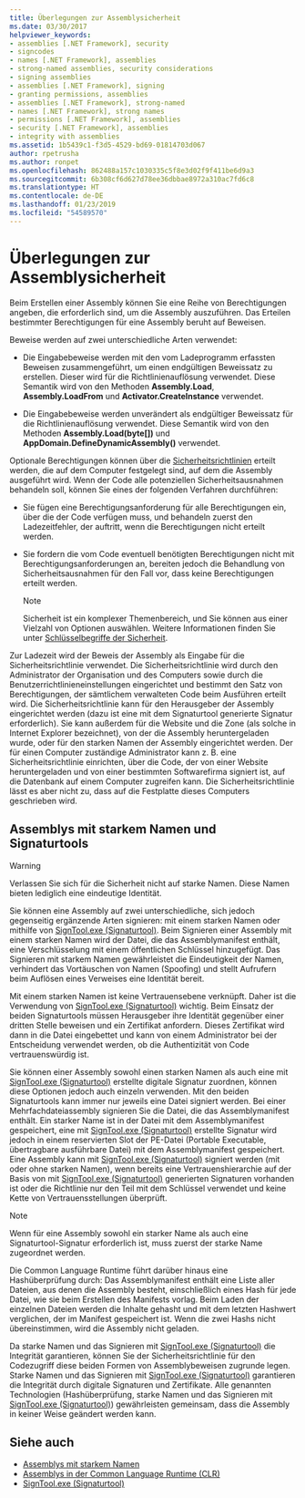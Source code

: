 ```yaml
---
title: Überlegungen zur Assemblysicherheit
ms.date: 03/30/2017
helpviewer_keywords:
- assemblies [.NET Framework], security
- signcodes
- names [.NET Framework], assemblies
- strong-named assemblies, security considerations
- signing assemblies
- assemblies [.NET Framework], signing
- granting permissions, assemblies
- assemblies [.NET Framework], strong-named
- names [.NET Framework], strong names
- permissions [.NET Framework], assemblies
- security [.NET Framework], assemblies
- integrity with assemblies
ms.assetid: 1b5439c1-f3d5-4529-bd69-01814703d067
author: rpetrusha
ms.author: ronpet
ms.openlocfilehash: 862488a157c1030335c5f8e3d02f9f411be6d9a3
ms.sourcegitcommit: 6b308cf6d627d78ee36dbbae8972a310ac7fd6c8
ms.translationtype: HT
ms.contentlocale: de-DE
ms.lasthandoff: 01/23/2019
ms.locfileid: "54589570"
---
```

# <a name="assembly-security-considerations"></a>Überlegungen zur Assemblysicherheit
<a name="top"></a> Beim Erstellen einer Assembly können Sie eine Reihe von Berechtigungen angeben, die erforderlich sind, um die Assembly auszuführen. Das Erteilen bestimmter Berechtigungen für eine Assembly beruht auf Beweisen.  
  
 Beweise werden auf zwei unterschiedliche Arten verwendet:  
  
-   Die Eingabebeweise werden mit den vom Ladeprogramm erfassten Beweisen zusammengeführt, um einen endgültigen Beweissatz zu erstellen. Dieser wird für die Richtlinienauflösung verwendet. Diese Semantik wird von den Methoden **Assembly.Load**, **Assembly.LoadFrom** und **Activator.CreateInstance** verwendet.  
  
-   Die Eingabebeweise werden unverändert als endgültiger Beweissatz für die Richtlinienauflösung verwendet. Diese Semantik wird von den Methoden **Assembly.Load(byte[])** und **AppDomain.DefineDynamicAssembly()** verwendet.  
  
 Optionale Berechtigungen können über die [Sicherheitsrichtlinien](../../../docs/framework/misc/code-access-security-basics.md) erteilt werden, die auf dem Computer festgelegt sind, auf dem die Assembly ausgeführt wird. Wenn der Code alle potenziellen Sicherheitsausnahmen behandeln soll, können Sie eines der folgenden Verfahren durchführen:  
  
-   Sie fügen eine Berechtigungsanforderung für alle Berechtigungen ein, über die der Code verfügen muss, und behandeln zuerst den Ladezeitfehler, der auftritt, wenn die Berechtigungen nicht erteilt werden.  
  
-   Sie fordern die vom Code eventuell benötigten Berechtigungen nicht mit Berechtigungsanforderungen an, bereiten jedoch die Behandlung von Sicherheitsausnahmen für den Fall vor, dass keine Berechtigungen erteilt werden.  
  
    > [!NOTE]
    >  Sicherheit ist ein komplexer Themenbereich, und Sie können aus einer Vielzahl von Optionen auswählen. Weitere Informationen finden Sie unter [Schlüsselbegriffe der Sicherheit](../../../docs/standard/security/key-security-concepts.md).  
  
 Zur Ladezeit wird der Beweis der Assembly als Eingabe für die Sicherheitsrichtlinie verwendet. Die Sicherheitsrichtlinie wird durch den Administrator der Organisation und des Computers sowie durch die Benutzerrichtlinieneinstellungen eingerichtet und bestimmt den Satz von Berechtigungen, der sämtlichem verwalteten Code beim Ausführen erteilt wird. Die Sicherheitsrichtlinie kann für den Herausgeber der Assembly eingerichtet werden (dazu ist eine mit dem Signaturtool generierte Signatur erforderlich). Sie kann außerdem für die Website und die Zone (als solche in Internet Explorer bezeichnet), von der die Assembly heruntergeladen wurde, oder für den starken Namen der Assembly eingerichtet werden. Der für einen Computer zuständige Administrator kann z. B. eine Sicherheitsrichtlinie einrichten, über die Code, der von einer Website heruntergeladen und von einer bestimmten Softwarefirma signiert ist, auf die Datenbank auf einem Computer zugreifen kann. Die Sicherheitsrichtlinie lässt es aber nicht zu, dass auf die Festplatte dieses Computers geschrieben wird.  
  
## <a name="strong-named-assemblies-and-signing-tools"></a>Assemblys mit starkem Namen und Signaturtools  

 > [!WARNING]
 > Verlassen Sie sich für die Sicherheit nicht auf starke Namen. Diese Namen bieten lediglich eine eindeutige Identität.

 Sie können eine Assembly auf zwei unterschiedliche, sich jedoch gegenseitig ergänzende Arten signieren: mit einem starken Namen oder mithilfe von [SignTool.exe (Signaturtool)](../../../docs/framework/tools/signtool-exe.md). Beim Signieren einer Assembly mit einem starken Namen wird der Datei, die das Assemblymanifest enthält, eine Verschlüsselung mit einem öffentlichen Schlüssel hinzugefügt. Das Signieren mit starkem Namen gewährleistet die Eindeutigkeit der Namen, verhindert das Vortäuschen von Namen (Spoofing) und stellt Aufrufern beim Auflösen eines Verweises eine Identität bereit.  
  
 Mit einem starken Namen ist keine Vertrauensebene verknüpft. Daher ist die Verwendung von [SignTool.exe (Signaturtool)](../../../docs/framework/tools/signtool-exe.md) wichtig. Beim Einsatz der beiden Signaturtools müssen Herausgeber ihre Identität gegenüber einer dritten Stelle beweisen und ein Zertifikat anfordern. Dieses Zertifikat wird dann in die Datei eingebettet und kann von einem Administrator bei der Entscheidung verwendet werden, ob die Authentizität von Code vertrauenswürdig ist.  
  
 Sie können einer Assembly sowohl einen starken Namen als auch eine mit [SignTool.exe (Signaturtool)](../../../docs/framework/tools/signtool-exe.md) erstellte digitale Signatur zuordnen, können diese Optionen jedoch auch einzeln verwenden. Mit den beiden Signaturtools kann immer nur jeweils eine Datei signiert werden. Bei einer Mehrfachdateiassembly signieren Sie die Datei, die das Assemblymanifest enthält. Ein starker Name ist in der Datei mit dem Assemblymanifest gespeichert, eine mit [SignTool.exe (Signaturtool)](../../../docs/framework/tools/signtool-exe.md) erstellte Signatur wird jedoch in einem reservierten Slot der PE-Datei (Portable Executable, übertragbare ausführbare Datei) mit dem Assemblymanifest gespeichert. Eine Assembly kann mit [SignTool.exe (Signaturtool)](../../../docs/framework/tools/signtool-exe.md) signiert werden (mit oder ohne starken Namen), wenn bereits eine Vertrauenshierarchie auf der Basis von mit [SignTool.exe (Signaturtool)](../../../docs/framework/tools/signtool-exe.md) generierten Signaturen vorhanden ist oder die Richtlinie nur den Teil mit dem Schlüssel verwendet und keine Kette von Vertrauensstellungen überprüft.  
  
> [!NOTE]
>  Wenn für eine Assembly sowohl ein starker Name als auch eine Signaturtool-Signatur erforderlich ist, muss zuerst der starke Name zugeordnet werden.  
  
 Die Common Language Runtime führt darüber hinaus eine Hashüberprüfung durch: Das Assemblymanifest enthält eine Liste aller Dateien, aus denen die Assembly besteht, einschließlich eines Hash für jede Datei, wie sie beim Erstellen des Manifests vorlag. Beim Laden der einzelnen Dateien werden die Inhalte gehasht und mit dem letzten Hashwert verglichen, der im Manifest gespeichert ist. Wenn die zwei Hashs nicht übereinstimmen, wird die Assembly nicht geladen.  
  
 Da starke Namen und das Signieren mit [SignTool.exe (Signaturtool)](../../../docs/framework/tools/signtool-exe.md) die Integrität garantieren, können Sie der Sicherheitsrichtlinie für den Codezugriff diese beiden Formen von Assemblybeweisen zugrunde legen. Starke Namen und das Signieren mit [SignTool.exe (Signaturtool)](../../../docs/framework/tools/signtool-exe.md) garantieren die Integrität durch digitale Signaturen und Zertifikate. Alle genannten Technologien (Hashüberprüfung, starke Namen und das Signieren mit [SignTool.exe (Signaturtool)](../../../docs/framework/tools/signtool-exe.md)) gewährleisten gemeinsam, dass die Assembly in keiner Weise geändert werden kann.  
  
## <a name="see-also"></a>Siehe auch
- [Assemblys mit starkem Namen](../../../docs/framework/app-domains/strong-named-assemblies.md)
- [Assemblys in der Common Language Runtime (CLR)](../../../docs/framework/app-domains/assemblies-in-the-common-language-runtime.md)
- [SignTool.exe (Signaturtool)](../../../docs/framework/tools/signtool-exe.md)

